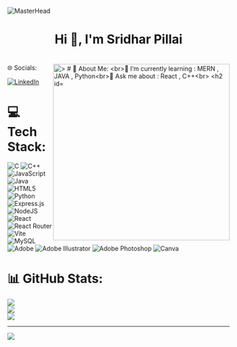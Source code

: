 

![MasterHead](https://mir-s3-cdn-cf.behance.net/project_modules/fs/54b6c068097599.5b50bca476b9b.gif)


<h1 align="center">Hi 👋, I'm Sridhar Pillai</h1>
<h1></h1>
<img  align="right" width="400"   src="https://media3.giphy.com/media/v1.Y2lkPTc5MGI3NjExeWNsaXF0aWJlOTh6NWZ0d25lbDBhbW45NWhya2dzYWtobXF3M3Z4biZlcD12MV9pbnRlcm5hbF9naWZfYnlfaWQmY3Q9Zw/qgQUggAC3Pfv687qPC/giphy.gif" alt=">
# 💫 About Me:
<br>🌱 I’m currently learning : MERN , JAVA , Python<br>💬 Ask me about : React , C++<br>


## 🌐 Socials:
[![LinkedIn](https://img.shields.io/badge/LinkedIn-%230077B5.svg?logo=linkedin&logoColor=white)](https://linkedin.com/in/sridharpillai) 
# 💻 Tech Stack:
![C](https://img.shields.io/badge/c-%2300599C.svg?style=for-the-badge&logo=c&logoColor=white) ![C++](https://img.shields.io/badge/c++-%2300599C.svg?style=for-the-badge&logo=c%2B%2B&logoColor=white) ![JavaScript](https://img.shields.io/badge/javascript-%23323330.svg?style=for-the-badge&logo=javascript&logoColor=%23F7DF1E) ![Java](https://img.shields.io/badge/java-%23ED8B00.svg?style=for-the-badge&logo=openjdk&logoColor=white) ![HTML5](https://img.shields.io/badge/html5-%23E34F26.svg?style=for-the-badge&logo=html5&logoColor=white) ![Python](https://img.shields.io/badge/python-3670A0?style=for-the-badge&logo=python&logoColor=ffdd54) ![Express.js](https://img.shields.io/badge/express.js-%23404d59.svg?style=for-the-badge&logo=express&logoColor=%2361DAFB) ![NodeJS](https://img.shields.io/badge/node.js-6DA55F?style=for-the-badge&logo=node.js&logoColor=white) ![React](https://img.shields.io/badge/react-%2320232a.svg?style=for-the-badge&logo=react&logoColor=%2361DAFB) ![React Router](https://img.shields.io/badge/React_Router-CA4245?style=for-the-badge&logo=react-router&logoColor=white) ![Vite](https://img.shields.io/badge/vite-%23646CFF.svg?style=for-the-badge&logo=vite&logoColor=white) ![MySQL](https://img.shields.io/badge/mysql-%2300000f.svg?style=for-the-badge&logo=mysql&logoColor=white) ![Adobe](https://img.shields.io/badge/adobe-%23FF0000.svg?style=for-the-badge&logo=adobe&logoColor=white) ![Adobe Illustrator](https://img.shields.io/badge/adobe%20illustrator-%23FF9A00.svg?style=for-the-badge&logo=adobe%20illustrator&logoColor=white) ![Adobe Photoshop](https://img.shields.io/badge/adobe%20photoshop-%2331A8FF.svg?style=for-the-badge&logo=adobe%20photoshop&logoColor=white) ![Canva](https://img.shields.io/badge/Canva-%2300C4CC.svg?style=for-the-badge&logo=Canva&logoColor=white)
# 📊 GitHub Stats:
![](https://github-readme-stats.vercel.app/api?username=Sridhar1030&theme=react&hide_border=false&include_all_commits=true&count_private=true)<br/>
![](https://github-readme-streak-stats.herokuapp.com/?user=Sridhar1030&theme=react&hide_border=false)<br/>
![](https://github-readme-stats.vercel.app/api/top-langs/?username=Sridhar1030&theme=react&hide_border=false&include_all_commits=true&count_private=true&layout=compact)


---
[![](https://visitcount.itsvg.in/api?id=Sridhar1030&icon=0&color=0)](https://visitcount.itsvg.in)

